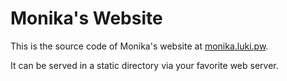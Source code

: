 # Monika's Website

This is the source code of Monika's website at [monika.luki.pw](https://monika.luki.pw).

It can be served in a static directory via your favorite web server.
